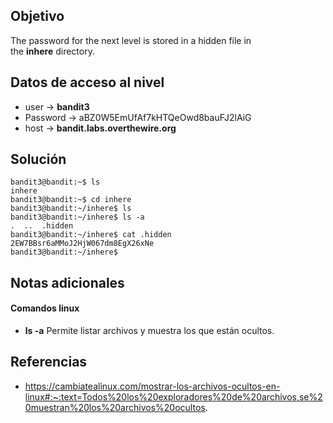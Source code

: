 
## Objetivo
The password for the next level is stored in a hidden file in the **inhere** directory.
## Datos de acceso al nivel
-   user -> **bandit3**
-   Password -> aBZ0W5EmUfAf7kHTQeOwd8bauFJ2lAiG
-   host -> **bandit.labs.overthewire.org**
## Solución
```
bandit3@bandit:~$ ls
inhere
bandit3@bandit:~$ cd inhere
bandit3@bandit:~/inhere$ ls
bandit3@bandit:~/inhere$ ls -a
.  ..  .hidden
bandit3@bandit:~/inhere$ cat .hidden
2EW7BBsr6aMMoJ2HjW067dm8EgX26xNe
bandit3@bandit:~/inhere$
```
## Notas adicionales
#### Comandos linux
- **ls -a** Permite listar archivos y muestra los que están ocultos.
## Referencias
- https://cambiatealinux.com/mostrar-los-archivos-ocultos-en-linux#:~:text=Todos%20los%20exploradores%20de%20archivos,se%20muestran%20los%20archivos%20ocultos.